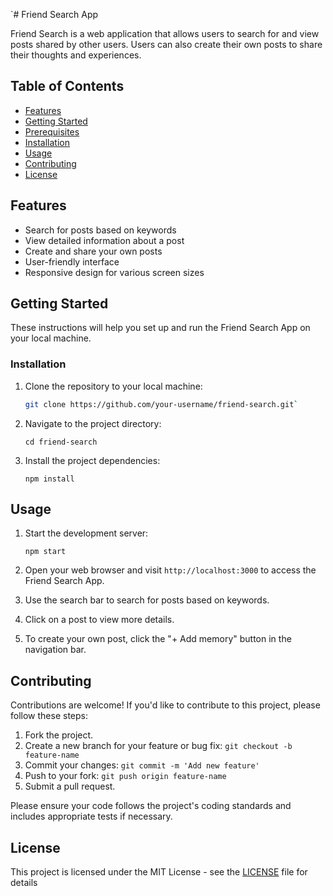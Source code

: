 `# Friend Search App

Friend Search is a web application that allows users to search for and view posts shared by other users. Users can also create their own posts to share their thoughts and experiences.

## Table of Contents

- [Features](#features)
- [Getting Started](#getting-started)
- [Prerequisites](#prerequisites)
- [Installation](#installation)
- [Usage](#usage)
- [Contributing](#contributing)
- [License](#license)

## Features

- Search for posts based on keywords
- View detailed information about a post
- Create and share your own posts
- User-friendly interface
- Responsive design for various screen sizes

## Getting Started

These instructions will help you set up and run the Friend Search App on your local machine.

### Installation

1. Clone the repository to your local machine:

   ```bash
   git clone https://github.com/your-username/friend-search.git`

   ```

2. Navigate to the project directory:

   `cd friend-search`

3. Install the project dependencies:

   `npm install`

## Usage

1.  Start the development server:

    `npm start`

2.  Open your web browser and visit `http://localhost:3000` to access the Friend Search App.
3.  Use the search bar to search for posts based on keywords.
4.  Click on a post to view more details.
5.  To create your own post, click the "+ Add memory" button in the navigation bar.

## Contributing

Contributions are welcome! If you'd like to contribute to this project, please follow these steps:

1.  Fork the project.
2.  Create a new branch for your feature or bug fix: `git checkout -b feature-name`
3.  Commit your changes: `git commit -m 'Add new feature'`
4.  Push to your fork: `git push origin feature-name`
5.  Submit a pull request.

Please ensure your code follows the project's coding standards and includes appropriate tests if necessary.

## License

This project is licensed under the MIT License - see the [LICENSE](https://chat.openai.com/c/LICENSE) file for details
